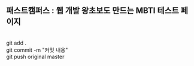 ## 패스트캠퍼스 : 웹 개발 왕초보도 만드는 MBTI 테스트 페이지
<br>
git add . <br>
git commit -m "커밋 내용" <br>
git push original master
